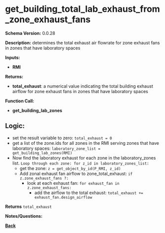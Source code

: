 # get_building_total_lab_exhaust_from_zone_exhaust_fans  
**Schema Version:** 0.0.28  

**Description:** determines the total exhaust air flowrate for zone exhaust fans in zones that have laboratory spaces  
  
**Inputs:**  
- **RMI**

**Returns:**  
- **total_exhaust**: a numerical value indicating the total building exhaust airflow for zone exhaust fans in zones that have laboratory spaces

**Function Call:**  
- **get_building_lab_zones**

## Logic:  

- set the result variable to zero: `total_exhaust = 0`
- get a list of the zone.ids for all zones in the RMI serving zones that have laboratory spaces: `laboratory_zone_list = get_building_lab_zones(RMI)`
- Now find the laboratory exhaust for each zone in the laboratory_zones list. `Loop through each zone: for z_id in laboratory_zones_list:`
   - get the zone: `z = get_object_by_id(P_RMI, z_id)`
   - Add zonal exhaust fan airflow to zone_total_exhaust: `if z.zone_exhaust_fans ?:`
       - look at each exhaust fan: `for exhaust_fan in z.zone_exhaust_fans:`
         - add the airflow to the total exhaust: `total_exhaust += exhaust_fan.design_airflow`
        

**Returns** `total_exhaust`


**Notes/Questions:**  


**[Back](../_toc.md)**
